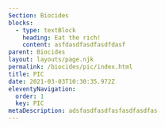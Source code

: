 ```yaml
---
Section: Biocides
blocks:
  - type: textBlock
    heading: Eat the rich!
    content: asfdasdfasdfasdfdasf
parent: Biocides
layout: layouts/page.njk
permalink: /biocides/pic/index.html
title: PIC
date: 2021-03-03T10:30:35.972Z
eleventyNavigation:
  order: 1
  key: PIC
metaDescription: adsfasdfasdfasfasdfasdfas
---
```

